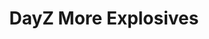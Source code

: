 ---
layout: "project"
title: "DayZ More Explosives"
permalink: "/dayz-more-explosives/"

video: "https://www.youtube.com/embed/l5rjBDkBL3I"



sections:
    -   contents:
            -   text: "More Explosives is a DayZ mod that adds a row of explosives and a custom raiding system to the game. It is both an upgrade over the older  <a href=\"/projects/Breachingcharge/Breachingcharge.html\" target=\"_blank\">Breachingcharge</a> mod and a highly configurable addition to DayZ's explosives. It uses DayZ's config and damage system as a base to allow for easier compatibility with other mods without having to potentially add custom code to get everything to work nicely together. Another improvement over the Breachingcharge mod is the ability to freely place charges on different surfaces, such as cars, giving players more freedom and options in dealing with different situations."

    -   heading: "What was my role?"
        contents:
            -   text: "Similar to Breachingcharge, the mod was primarily developed by my brother. Even so, I contributed significantly to the design, programming, debugging, and testing of the mod. That especially includes the network implementation that allows detonators to connect to multiple charges simultaneously and vice versa, all while keeping the synced information as compact and efficient as possible."



links:
    -   name: "github"
        url: "https://github.com/PhilippVidal/MoreExplosives"
        icon: "fab fa-github"
    -   name: "steam"
        url: "https://steamcommunity.com/sharedfiles/filedetails/?id=2916864737"
        icon: "fab fa-steam"

release: "January 2023"

engine:
    name: "Enfusion"
    url: "https://enfusionengine.com"

languages:
    -   name: "Enforce Script (C#&#8209like)"
        url: "https://community.bistudio.com/wiki/DayZ:Enforce_Script_Syntax"

roles:
    - "Programmer"
    - "Designer"
    - "QA"

tools:
    -   name: "Visual Studio"
    -   name: "DayZ Tools"
        url: "https://store.steampowered.com/app/830640/DayZ_Tools/"

screenshots:
    - "/images/dayz-more-explosives/more-explosives-1.jpg"
    - "/images/dayz-more-explosives/more-explosives-2.jpg"
    - "/images/dayz-more-explosives/more-explosives-3.jpg"
    - "/images/dayz-more-explosives/more-explosives-4.jpg"
    - "/images/dayz-more-explosives/more-explosives-5.jpg"
    - "/images/dayz-more-explosives/more-explosives-6.jpg"
    - "/images/dayz-more-explosives/more-explosives-7.jpg"
---